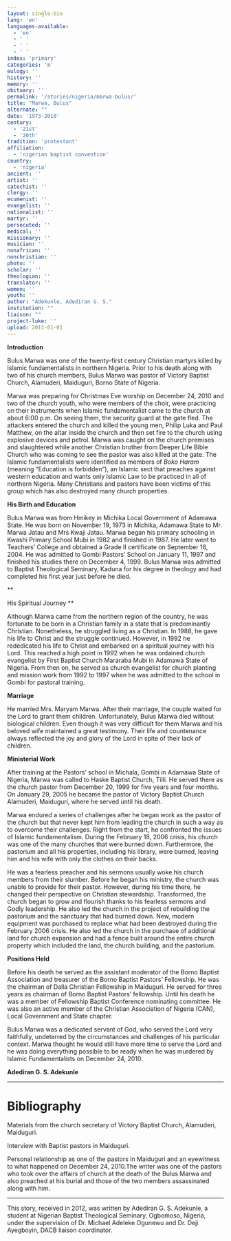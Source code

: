 ```yaml
---
layout: single-bio
lang: 'en'
languages-available:
  - 'en'
  - ' '
  - ' '
  - ' '
index: 'primary'
categories: 'm'
eulogy: ''
history: ''
memory: ''
obituary: ''
permalink: '/stories/nigeria/marwa-bulus/'
title: "Marwa, Bulus"
alternate: ""
date: '1973-2010'
century:
  - '21st'
  - '20th'
tradition: 'protestant'
affiliation:
  - 'nigerian baptist convention'
country:
  - 'nigeria'
ancient: ''
artist: ''
catechist: ''
clergy: ''
ecumenist: ''
evangelist: ''
nationalist: ''
martyr: ''
persecuted: ''
medical: ''
missionary: ''
musician: ''
nonafrican: ''
nonchristian: ''
photo: ''
scholar: ''
theologian: ''
translator: ''
women: ''
youth: ''
author: "Adekunle, Adediran G. S."
institution: ""
liaison: ""
project-luke: ''
upload: 2011-01-01
---
```




**Introduction**

Bulus Marwa was one of the twenty-first century Christian martyrs killed by Islamic fundamentalists in northern Nigeria. Prior to his death along with two of his church members, Bulus Marwa was pastor of Victory Baptist Church, Alamuderi, Maiduguri, Borno State of Nigeria.

Marwa was preparing for Christmas Eve worship on December 24, 2010 and two of the church youth, who were members of the choir, were practicing  on their instruments when Islamic fundamentalist came to the church at about 6:00 p.m. On seeing them, the security guard at the gate fled. The attackers entered the church and killed the young men, Philip Luka and Paul Matthew, on the altar inside the church and then set fire to the church using explosive devices and petrol. Marwa was caught on the church premises and slaughtered while another Christian brother from Deeper Life Bible Church who was coming to see the pastor was also killed at the gate. The Islamic fundamentalists were identified as members of *Boko Haram* (meaning “Education is forbidden”), an Islamic sect that preaches against western education and wants only Islamic Law to be practiced in all of northern Nigeria. Many Christians and pastors have been victims of this group which has also destroyed many church properties.

**His Birth and Education**

Bulus Marwa was from Hmikey in Michika Local Government of Adamawa State. He was born on November 19, 1973 in Michika, Adamawa State to Mr. Marwa Jatau and Mrs Kwaji Jatau. Marwa began his primary schooling in Kwashi Primary School Mubi in 1982 and finished in 1987. He later went to Teachers’ College and obtained a Grade II certificate on September 16, 2004. He was admitted to Gombi Pastors’ School on January 11, 1997 and finished his studies there on December 4, 1999. Bulus Marwa was admitted to Baptist Theological Seminary, Kaduna for his degree in theology and had completed his first year just before he died.

**

His Spiritual Journey
**

Although Marwa came from the northern region of the country, he was fortunate to be born in a Christian family in a state that is predominantly Christian. Nonetheless, he struggled living as a Christian. In 1988, he gave his life to Christ and the struggle continued. However, in 1992 he rededicated his life to Christ and embarked on a spiritual journey with his Lord. This reached a high point in 1992 when he was ordained church evangelist by First Baptist Church Mararaba Mubi in Adamawa State of Nigeria. From then on, he served as church evangelist for church planting and mission work from 1992 to 1997 when he was admitted to the school in Gombi for pastoral training.

**Marriage**

He married Mrs. Maryam Marwa. After their marriage, the couple waited for the Lord to grant them children. Unfortunately, Bulus Marwa died without biological children. Even though it was very difficult for them Marwa and his beloved wife maintained a great testimony. Their life and countenance always reflected the joy and glory of the Lord in spite of their lack of children.

**Ministerial Work**

After  training at the Pastors’ school in Michala, Gombi in Adamawa State of Nigeria, Marwa was called to Haske Baptist Church, Tilli. He served there as the church pastor from December 20, 1999 for five years and four months. On January 29, 2005 he became the pastor of Victory Baptist Church Alamuderi, Maiduguri, where he served until his death.

Marwa endured a series of challenges after he began work as the pastor of the church but that never kept him from leading the church in such a way as to overcome their challenges. Right from the start, he confronted the issues of Islamic fundamentalism. During the February 18, 2006 crisis, his church was one of the many churches that were burned down. Furthermore, the pastorium and all his properties, including his library, were burned, leaving him and his wife with only the clothes on their backs.

He was a fearless preacher and his sermons usually woke his church members from their slumber. Before he began his ministry, the church was unable to provide for their pastor. However, during his time there, he changed their perspective on Christian stewardship. Transformed, the church began to grow and flourish thanks to his fearless sermons and Godly leadership. He also led the church in the project of rebuilding the pastorium and the sanctuary that had burned down. New, modern equipment was purchased to replace what had been destroyed during the February 2006 crisis. He also led the church in the purchase of additional land for church expansion and had a fence built around the entire church property which included the land, the church building, and the pastorium.

**Positions Held**

Before his death he served as the assistant moderator of the Borno Baptist Association and treasurer of the Borno Baptist Pastors’ Fellowship. He was the chairman of Dalla Christian Fellowship in Maiduguri. He served for three years as chairman of Borno Baptist Pastors’ fellowship. Until his death he was a member of Fellowship Baptist Conference nominating committee. He was also an active member of the Christian Association of Nigeria (CAN), Local Government and State chapter.

Bulus Marwa was a dedicated servant of God, who served the Lord very faithfully, undeterred by the circumstances and challenges of his particular context. Marwa thought he would still have more time to serve the Lord and he was doing everything possible to be ready when he was murdered by Islamic Fundamentalists on December 24, 2010.

**Adediran G. S. Adekunle**

---

# Bibliography
Materials from the church secretary of Victory Baptist Church, Alamuderi, Maiduguri.

Interview with Baptist pastors in Maiduguri.

Personal relationship as one of the pastors in Maiduguri and an eyewitness to what happened on December 24, 2010.The writer was one of the pastors who took over the affairs of church at the death of the Bulus Marwa and also preached at his burial and those of the two members assassinated along with him.

---

This story, received in 2012, was written by Adediran G. S. Adekunle, a student at Nigerian Baptist Theological Seminary, Ogbomoso, Nigeria, under the supervision of Dr. Michael Adeleke Ogunewu and Dr. Deji Ayegboyin, DACB liaison coordinator.